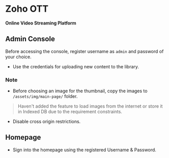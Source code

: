 # Zoho OTT

**Online Video Streaming Platform**

## Admin Console
 Before accessing the console, register username as `admin` and password of your choice. 
 - Use the credentials for uploading new content to the library.

### Note 

 - Before choosing an image for the thumbnail, copy the images to  `/assets/img/main-page/` folder.
  > Haven't added the feature to load images from the internet or store it in Indexed DB due to the requirement constraints.
 - Disable cross origin restrictions. 

## Homepage

 - Sign into the homepage using the registered Username & Password.
 

